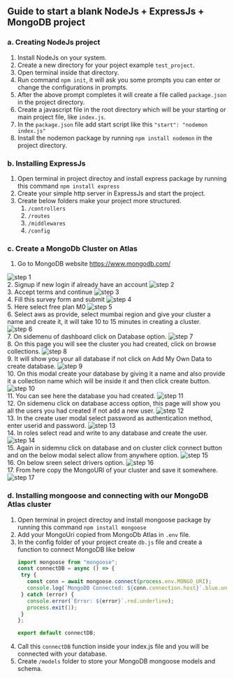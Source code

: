 ## Guide to start a blank NodeJs + ExpressJs + MongoDB project

### a. Creating NodeJs project
1. Install NodeJs on your system.
2. Create a new directory for your poject example `test_project`.
3. Open terminal inside that directory.
4. Run command `npm init`, it will ask you some prompts you can enter or change the configurations in prompts.
5. After the above prompt completes it will create a file called `package.json` in the project directory.
6. Create a javascript file in the root directory which will be your starting or main project file, like `index.js`.
7. In the `package.json` file add start script like this `"start": "nodemon index.js"`
8. Install the nodemon package by running `npm install nodemon` in the project directory.

### b. Installing ExpressJs
1. Open terminal in project directoy and install express package by running this command `npm install express`
2. Create your simple http server in ExpressJs and start the project.
3. Create below folders make your project more structured.
   1. `/controllers`
   2. `/routes`
   3. `/middlewares`
   4. `/config`

### c. Create a MongoDb Cluster on Atlas
1. Go to MongoDB website https://www.mongodb.com/
<img src="https://github.com/mohsinogen/BackendDevelopmentHAB2/blob/main/media/step-1.png?raw=true" alt="step 1">
<br />
2. Signup if new login if already have an account
<img src="https://github.com/mohsinogen/BackendDevelopmentHAB2/blob/main/media/step-2.png?raw=true" alt="step 2">
<br />
3. Accept terms and continue
<img src="https://github.com/mohsinogen/BackendDevelopmentHAB2/blob/main/media/step-3.png?raw=true" alt="step 3">
<br />
4. Fill this survey form and submit
<img src="https://github.com/mohsinogen/BackendDevelopmentHAB2/blob/main/media/step-4.png?raw=true" alt="step 4">
<br />
5. Here select free plan M0
<img src="https://github.com/mohsinogen/BackendDevelopmentHAB2/blob/main/media/step-5.png?raw=true" alt="step 5">
<br />
6. Select aws as provide, select mumbai region and give your cluster a name and create it, it will take 10 to 15 minutes in creating a cluster.
<img src="https://github.com/mohsinogen/BackendDevelopmentHAB2/blob/main/media/step-6.png?raw=true" alt="step 6">
<br />
7. On sidemenu of dashboard click on Database option.
<img src="https://github.com/mohsinogen/BackendDevelopmentHAB2/blob/main/media/step-7.png?raw=true" alt="step 7">
<br />
8. On this page you will see the cluster you had created, click on browse collections.
<img src="https://github.com/mohsinogen/BackendDevelopmentHAB2/blob/main/media/step-8.png?raw=true" alt="step 8">
<br />
9. It will show you your all database if not click on Add My Own Data to create database.
<img src="https://github.com/mohsinogen/BackendDevelopmentHAB2/blob/main/media/step-9.png?raw=true" alt="step 9">
<br />
10. On this modal create your database by giving it a name and also provide it a collection name which will be inside it and then click create button.
<img src="https://github.com/mohsinogen/BackendDevelopmentHAB2/blob/main/media/step-10.png?raw=true" alt="step 10">
<br />
11. You can see here the database you had created.
<img src="https://github.com/mohsinogen/BackendDevelopmentHAB2/blob/main/media/step-11.png?raw=true" alt="step 11">
<br />
12. On sidemenu click on database access option, this page will show you all the users you had created if not add a new user.
<img src="https://github.com/mohsinogen/BackendDevelopmentHAB2/blob/main/media/step-12.png?raw=true" alt="step 12">
<br />
13. In the create user modal select password as authentication method, enter userid and password.
<img src="https://github.com/mohsinogen/BackendDevelopmentHAB2/blob/main/media/step-13.png?raw=true" alt="step 13">
<br />
14. In roles select read and write to any database and create the user.
<img src="https://github.com/mohsinogen/BackendDevelopmentHAB2/blob/main/media/step-14.png?raw=true" alt="step 14">
<br />
15. Again in sidemnu click on database and on cluster click connect button and on the below modal select allow from anywhere option.
<img src="https://github.com/mohsinogen/BackendDevelopmentHAB2/blob/main/media/step-15.png?raw=true" alt="step 15">
<br />
16. On below sreen select drivers option.
<img src="https://github.com/mohsinogen/BackendDevelopmentHAB2/blob/main/media/step-16.png?raw=true" alt="step 16">
<br />
17. From here copy the MongoURI of your cluster and save it somewhere.
<img src="https://github.com/mohsinogen/BackendDevelopmentHAB2/blob/main/media/step-17.png?raw=true" alt="step 17">
<br />


### d. Installing mongoose and connecting with our MongoDB Atlas cluster
1. Open terminal in project directoy and install mongoose package by running this command `npm install mongoose`
2. Add your MongoUri copied from MongoDb Atlas in `.env` file. 
3. In the config folder of your project create `db.js` file and create a function to connect MongoDB like below
   ```javascript
   import mongoose from "mongoose";
   const connectDB = async () => {
    try {
      const conn = await mongoose.connect(process.env.MONGO_URI);
      console.log(`MongoDB Connected: ${conn.connection.host}`.blue.underline);
    } catch (error) {
      console.error(`Error: ${error}`.red.underline);
      process.exit(1);
    }
   };

   export default connectDB;
   ```
  4. Call this `connectDB` function inside your index.js file and you will be connected with your database.
  5. Create `/models` folder to store your MongoDB mongoose models and schema.
